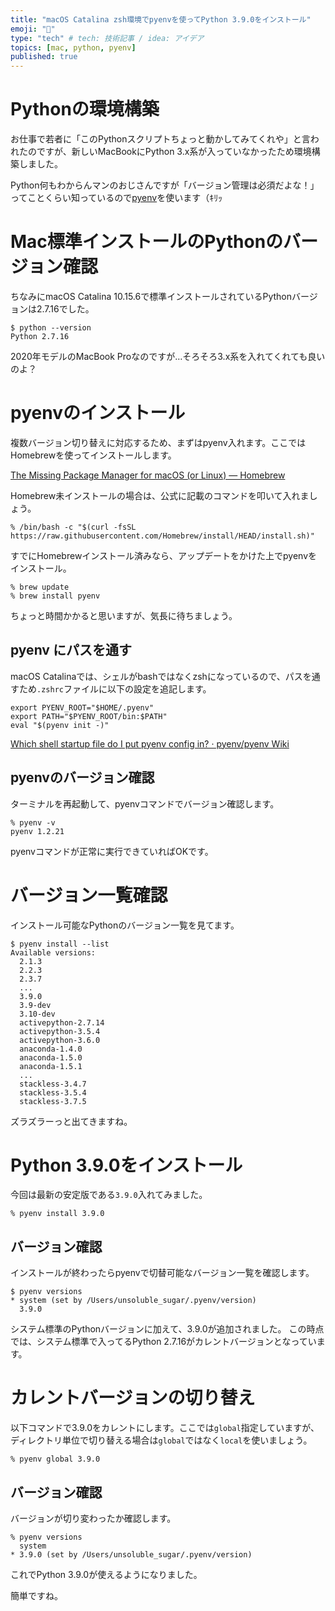 ```yaml
---
title: "macOS Catalina zsh環境でpyenvを使ってPython 3.9.0をインストール"
emoji: "🐍"
type: "tech" # tech: 技術記事 / idea: アイデア
topics: [mac, python, pyenv]
published: true
---
```


# Pythonの環境構築
お仕事で若者に「このPythonスクリプトちょっと動かしてみてくれや」と言われたのですが、新しいMacBookにPython 3.x系が入っていなかったため環境構築しました。

Python何もわからんマンのおじさんですが「バージョン管理は必須だよな！」ってことくらい知っているので[pyenv](https://github.com/pyenv/pyenv)を使います（ｷﾘｯ

# Mac標準インストールのPythonのバージョン確認
ちなみにmacOS Catalina 10.15.6で標準インストールされているPythonバージョンは2.7.16でした。

```
$ python --version
Python 2.7.16
```

2020年モデルのMacBook Proなのですが…そろそろ3.x系を入れてくれても良いのよ？

# pyenvのインストール
複数バージョン切り替えに対応するため、まずはpyenv入れます。ここではHomebrewを使ってインストールします。

[The Missing Package Manager for macOS (or Linux) — Homebrew](https://brew.sh/)

Homebrew未インストールの場合は、公式に記載のコマンドを叩いて入れましょう。
```shell
% /bin/bash -c "$(curl -fsSL https://raw.githubusercontent.com/Homebrew/install/HEAD/install.sh)"
```

すでにHomebrewインストール済みなら、アップデートをかけた上でpyenvをインストール。
```shell
% brew update
% brew install pyenv
```
ちょっと時間かかると思いますが、気長に待ちましょう。


## pyenv にパスを通す

macOS Catalinaでは、シェルがbashではなくzshになっているので、パスを通すため`.zshrc`ファイルに以下の設定を追記します。

```shell:.zshrc
export PYENV_ROOT="$HOME/.pyenv"
export PATH="$PYENV_ROOT/bin:$PATH"
eval "$(pyenv init -)"
```

[Which shell startup file do I put pyenv config in? · pyenv/pyenv Wiki](https://github.com/pyenv/pyenv/wiki#which-shell-startup-file-do-i-put-pyenv-config-in)

## pyenvのバージョン確認
ターミナルを再起動して、pyenvコマンドでバージョン確認します。

```shell
% pyenv -v
pyenv 1.2.21
```

pyenvコマンドが正常に実行できていればOKです。

# バージョン一覧確認
インストール可能なPythonのバージョン一覧を見てます。

```shell
$ pyenv install --list
Available versions:
  2.1.3
  2.2.3
  2.3.7
  ...
  3.9.0
  3.9-dev
  3.10-dev
  activepython-2.7.14
  activepython-3.5.4
  activepython-3.6.0
  anaconda-1.4.0
  anaconda-1.5.0
  anaconda-1.5.1
  ...
  stackless-3.4.7
  stackless-3.5.4
  stackless-3.7.5
```

ズラズラーっと出てきますね。

# Python 3.9.0をインストール
今回は最新の安定版である`3.9.0`入れてみました。

```
% pyenv install 3.9.0
```

## バージョン確認
インストールが終わったらpyenvで切替可能なバージョン一覧を確認します。

```
$ pyenv versions
* system (set by /Users/unsoluble_sugar/.pyenv/version)
  3.9.0
```
システム標準のPythonバージョンに加えて、3.9.0が追加されました。
この時点では、システム標準で入ってるPython 2.7.16がカレントバージョンとなっています。

# カレントバージョンの切り替え
以下コマンドで3.9.0をカレントにします。ここでは`global`指定していますが、ディレクトリ単位で切り替える場合は`global`ではなく`local`を使いましょう。

```
% pyenv global 3.9.0
```

## バージョン確認

バージョンが切り変わったか確認します。

```
% pyenv versions
  system
* 3.9.0 (set by /Users/unsoluble_sugar/.pyenv/version)
```
これでPython 3.9.0が使えるようになりました。

簡単ですね。